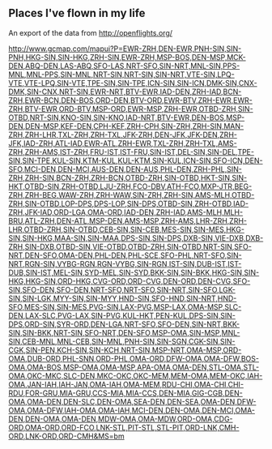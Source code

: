 Places I've flown in my life
-------

An export of the data from http://openflights.org/

http://www.gcmap.com/mapui?P=EWR-ZRH,DEN-EWR,PNH-SIN,SIN-PNH,HKG-SIN,SIN-HKG,ZRH-SIN,EWR-ZRH,MSP-BOS,DEN-MSP,MCK-DEN,ABQ-DEN,LAS-ABQ,SFO-LAS,NRT-SFO,SIN-NRT,MNL-SIN,PPS-MNL,MNL-PPS,SIN-MNL,NRT-SIN,NRT-SIN,SIN-NRT,VTE-SIN,LPQ-VTE,VTE-LPQ,SIN-VTE,TPE-SIN,SIN-TPE,ICN-SIN,SIN-ICN,DMK-SIN,CNX-DMK,SIN-CNX,NRT-SIN,EWR-NRT,BTV-EWR,IAD-DEN,ZRH-IAD,BCN-ZRH,EWR-BCN,DEN-BOS,ORD-DEN,BTV-ORD,EWR-BTV,ZRH-EWR,EWR-ZRH,BTV-EWR,ORD-BTV,MSP-ORD,EWR-MSP,ZRH-EWR,OTBD-ZRH,SIN-OTBD,NRT-SIN,KNO-SIN,SIN-KNO,IAD-NRT,BTV-EWR,DEN-BOS,MSP-DEN,DEN-MSP,KEF-DEN,CPH-KEF,ZRH-CPH,SIN-ZRH,ZRH-SIN,MAN-ZRH,ZRH-LHR,TXL-ZRH,ZRH-TXL,JFK-ZRH,DEN-JFK,JFK-DEN,ZRH-JFK,IAD-ZRH,ATL-IAD,EWR-ATL,ZRH-EWR,TXL-ZRH,ZRH-TXL,AMS-ZRH,ZRH-AMS,IST-ZRH,FRU-IST,IST-FRU,SIN-IST,DEL-SIN,SIN-DEL,TPE-SIN,SIN-TPE,KUL-SIN,KTM-KUL,KUL-KTM,SIN-KUL,ICN-SIN,SFO-ICN,DEN-SFO,MCI-DEN,DEN-MCI,AUS-DEN,DEN-AUS,PHL-DEN,ZRH-PHL,SIN-ZRH,ZRH-SIN,BCN-ZRH,ZRH-BCN,OTBD-ZRH,SIN-OTBD,HKT-SIN,SIN-HKT,OTBD-SIN,ZRH-OTBD,LJU-ZRH,FCO-DBV,ATH-FCO,MXP-JTR,BEG-ZRH,ZRH-BEG,WAW-ZRH,ZRH-WAW,SIN-ZRH,ZRH-SIN,AMS-MLH,OTBD-ZRH,SIN-OTBD,LOP-DPS,DPS-LOP,SIN-DPS,OTBD-SIN,ZRH-OTBD,IAD-ZRH,JFK-IAD,ORD-LGA,OMA-ORD,IAD-DEN,ZRH-IAD,AMS-MLH,MLH-BRU,ATL-ZRH,DEN-ATL,MSP-DEN,AMS-MSP,ZRH-AMS,LHR-ZRH,ZRH-LHR,OTBD-ZRH,SIN-OTBD,CEB-SIN,SIN-CEB,MES-SIN,SIN-MES,HKG-SIN,SIN-HKG,MAA-SIN,SIN-MAA,DPS-SIN,SIN-DPS,DXB-SIN,VIE-DXB,DXB-ZRH,SIN-DXB,OTBD-SIN,VIE-OTBD,OTBD-ZRH,SIN-OTBD,NRT-SIN,SFO-NRT,DEN-SFO,OMA-DEN,PHL-DEN,PHL-SCE,SFO-PHL,NRT-SFO,SIN-NRT,RGN-SIN,VYBG-RGN,RGN-VYBG,SIN-RGN,IST-SIN,DUB-IST,IST-DUB,SIN-IST,MEL-SIN,SYD-MEL,SIN-SYD,BKK-SIN,SIN-BKK,HKG-SIN,SIN-HKG,HKG-SIN,ORD-HKG,CVG-ORD,ORD-CVG,DEN-ORD,DEN-CVG,SFO-SIN,SFO-DEN,SFO-DEN,NRT-SFO,NRT-SFO,SIN-NRT,SIN-SFO,LGK-SIN,SIN-LGK,MYY-SIN,SIN-MYY,HND-SIN,SFO-HND,SIN-NRT,HND-SFO,MES-SIN,SIN-MES,PVG-SIN,LAX-PVG,MSP-LAX,OMA-MSP,SLC-DEN,LAX-SLC,PVG-LAX,SIN-PVG,KUL-HKT,PEN-KUL,DPS-SIN,SIN-DPS,ORD-SIN,SYR-ORD,DEN-LGA,NRT-SFO,SFO-DEN,SIN-NRT,BKK-SIN,SIN-BKK,NRT-SIN,SFO-NRT,DEN-SFO,MSP-OMA,SIN-MSP,MNL-SIN,CEB-MNL,MNL-CEB,SIN-MNL,PNH-SIN,SIN-SGN,CGK-SIN,SIN-CGK,SIN-PEN,KCH-SIN,SIN-KCH,NRT-SIN,MSP-NRT,OMA-MSP,ORD-OMA,DUB-ORD,PHL-SNN,ORD-PHL,OMA-ORD,DFW-OMA,OMA-DFW,BOS-OMA,OMA-BOS,MSP-OMA,OMA-MSP,APA-OMA,OMA-DEN,STL-OMA,STL-OMA,OKC-MKC,SLC-DEN,MKC-OKC,OKC-MEM,MEM-OMA,MEM-OKC,IAH-OMA,JAN-IAH,IAH-JAN,OMA-IAH,OMA-MEM,RDU-CHI,OMA-CHI,CHI-RDU,FOR-GRU,MIA-GRU,CCS-MIA,MIA-CCS,DEN-MIA,GIG-CGB,DEN-OMA,OMA-DEN,DEN-SLC,DEN-OMA,SEA-DEN,DEN-SEA,OMA-DEN,DFW-OMA,OMA-DFW,IAH-OMA,OMA-IAH,MCI-DEN,DEN-OMA,DEN-MCI,OMA-DEN,DEN-OMA,OMA-DEN,MDW-OMA,OMA-MDW,ORD-OMA,CDG-ORD,OMA-ORD,ORD-FCO,LNK-STL,PIT-STL,STL-PIT,ORD-LNK,CMH-ORD,LNK-ORD,ORD-CMH&MS=bm